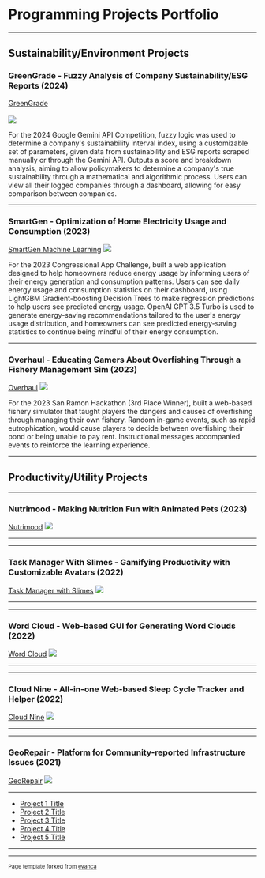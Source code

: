 # Programming Projects Portfolio

---

## Sustainability/Environment Projects

### GreenGrade - Fuzzy Analysis of Company Sustainability/ESG Reports (2024)
[GreenGrade](/sample_page)
<br><br>
<img src="images/dummy_thumbnail.jpg?raw=true"/>

For the 2024 Google Gemini API Competition, fuzzy logic was used to determine a company's sustainability interval index, using a customizable set of parameters, given data from sustainability and ESG reports scraped manually or through the Gemini API. Outputs a score and breakdown analysis, aiming to allow policymakers to determine a company's true sustainability through a mathematical and algorithmic process. Users can view all their logged companies through a dashboard, allowing for easy comparison between companies.

---
### SmartGen - Optimization of Home Electricity Usage and Consumption (2023)
[SmartGen Machine Learning](/pdf/sample_presentation.pdf)
<img src="images/dummy_thumbnail.jpg?raw=true"/>

For the 2023 Congressional App Challenge, built a web application designed to help homeowners reduce energy usage by informing users of their energy generation and consumption patterns. Users can see daily energy usage and consumption statistics on their dashboard, using LightGBM Gradient-boosting Decision Trees to make regression predictions to help users see predicted energy usage. OpenAI GPT 3.5 Turbo is used to generate energy-saving recommendations tailored to the user's energy usage distribution, and homeowners can see predicted energy-saving statistics to continue being mindful of their energy consumption.


---
### Overhaul - Educating Gamers About Overfishing Through a Fishery Management Sim (2023)
[Overhaul](http://example.com/)
<img src="images/dummy_thumbnail.jpg?raw=true"/>

For the 2023 San Ramon Hackathon (3rd Place Winner), built a web-based fishery simulator that taught players the dangers and causes of overfishing through managing their own fishery. Random in-game events, such as rapid eutrophication, would cause players to decide between overfishing their pond or being unable to pay rent. Instructional messages accompanied events to reinforce the learning experience.

---

## Productivity/Utility Projects

---
### Nutrimood - Making Nutrition Fun with Animated Pets (2023)
[Nutrimood](http://example.com/)
<img src="images/dummy_thumbnail.jpg?raw=true"/>

---

---
### Task Manager With Slimes - Gamifying Productivity with Customizable Avatars (2022)
[Task Manager with Slimes](http://example.com/)
<img src="images/dummy_thumbnail.jpg?raw=true"/>


---

---
### Word Cloud - Web-based GUI for Generating Word Clouds (2022)
[Word Cloud](http://example.com/)
<img src="images/dummy_thumbnail.jpg?raw=true"/>


---

---
### Cloud Nine - All-in-one Web-based Sleep Cycle Tracker and Helper (2022)
[Cloud Nine](http://example.com/)
<img src="images/dummy_thumbnail.jpg?raw=true"/>


---

---
### GeoRepair - Platform for Community-reported Infrastructure Issues (2021)
[GeoRepair](http://example.com/)
<img src="images/dummy_thumbnail.jpg?raw=true"/>

---


- [Project 1 Title](http://example.com/)
- [Project 2 Title](http://example.com/)
- [Project 3 Title](http://example.com/)
- [Project 4 Title](http://example.com/)
- [Project 5 Title](http://example.com/)

---




---
<p style="font-size:11px">Page template forked from <a href="https://github.com/evanca/quick-portfolio">evanca</a></p>
<!-- Remove above link if you don't want to attibute -->
